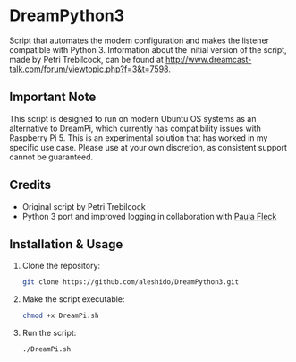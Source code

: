 # DreamPython3

Script that automates the modem configuration and makes the listener compatible with Python 3. Information about the initial version of the script, made by Petri Trebilcock, can be found at http://www.dreamcast-talk.com/forum/viewtopic.php?f=3&t=7598.

## Important Note
This script is designed to run on modern Ubuntu OS systems as an alternative to DreamPi, which currently has compatibility issues with Raspberry Pi 5. This is an experimental solution that has worked in my specific use case. Please use at your own discretion, as consistent support cannot be guaranteed.

## Credits
- Original script by Petri Trebilcock
- Python 3 port and improved logging in collaboration with [Paula Fleck](https://github.com/paulakfleck)

## Installation & Usage
1. Clone the repository:
   ```bash
   git clone https://github.com/aleshido/DreamPython3.git
   ```
2. Make the script executable:
   ```bash
   chmod +x DreamPi.sh
   ```
3. Run the script:
   ```bash
   ./DreamPi.sh
   ```
